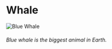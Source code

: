 # Whale

![Blue Whale](https://en.wikipedia.org/wiki/File:Anim1754_-_Flickr_-_NOAA_Photo_Library.jpg)

###### Blue whale is the biggest animal in Earth.